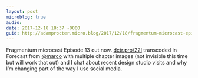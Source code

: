 ```yaml
---
layout: post
microblog: true
audio: 
date: 2017-12-18 18:37 -0000
guid: http://adamprocter.micro.blog/2017/12/18/fragmentum-microcast-episode.html
---
```

Fragmentum microcast Episode 13 out now. [dctr.pro/22l](http://dctr.pro/22l) transcoded in Forecast from [@marco](https://micro.blog/marco) with multiple chapter images (not invisible this time but will work that out) and I chat about recent design studio visits and why I’m changing part of the way I use social media. 

